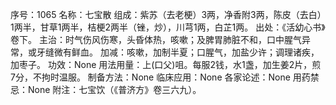 序号：1065
名称：七宝散
组成：紫苏（去老梗）3两，净香附3两，陈皮（去白）1两半，甘草1两半，桔梗2两半（锉，炒），川芎1两，白芷1两。
出处：《活幼心书》卷下。
主治：时气伤风伤寒，头昏体热，咳嗽；及脾胃肺脏不和，口中腥气异常，或牙缝微有鲜血。
加减：咳嗽，加制半夏；口腥气，加盐少许；调理诸疾，加枣子。
功效：None
用法用量：上(口父)咀。每服2钱，水1盏，加生姜2片，煎7分，不拘时温服。
制备方法：None
临床应用：None
各家论述：None
用药禁忌：None
附注：七宝饮（《普济方》卷三六九）。
